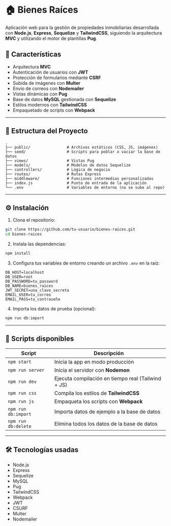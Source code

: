 # 🏠 Bienes Raíces

Aplicación web para la gestión de propiedades inmobiliarias desarrollada con **Node.js**, **Express**, **Sequelize** y **TailwindCSS**, siguiendo la arquitectura **MVC** y utilizando el motor de plantillas **Pug**.

## 📌 Características

- Arquitectura **MVC**
- Autenticación de usuarios con **JWT**
- Protección de formularios mediante **CSRF**
- Subida de imágenes con **Multer**
- Envío de correos con **Nodemailer**
- Vistas dinámicas con **Pug**
- Base de datos **MySQL** gestionada con **Sequelize**
- Estilos modernos con **TailwindCSS**
- Empaquetado de scripts con **Webpack**

---

## 📁 Estructura del Proyecto

```
.
├── public/                # Archivos estáticos (CSS, JS, imágenes)
├── seed/                  # Scripts para poblar o vaciar la base de datos
├── views/                 # Vistas Pug
├── models/                # Modelos de datos Sequelize
├── controllers/           # Lógica de negocio
├── routes/                # Rutas Express
├── middleware/            # Funciones intermedias personalizadas
├── index.js               # Punto de entrada de la aplicación
└── .env                   # Variables de entorno (no se sube al repo)
```

---

## ⚙️ Instalación

1. Clona el repositorio:

```bash
git clone https://github.com/tu-usuario/bienes-raices.git
cd bienes-raices
```

2. Instala las dependencias:

```bash
npm install
```

3. Configura tus variables de entorno creando un archivo `.env` en la raíz:

```env
DB_HOST=localhost
DB_USER=root
DB_PASSWORD=tu_password
DB_NAME=bienes_raices
JWT_SECRET=una_clave_secreta
EMAIL_USER=tu_correo
EMAIL_PASS=tu_contraseña
```

4. Importa los datos de prueba (opcional):

```bash
npm run db:import
```

---

## 🧪 Scripts disponibles

| Script               | Descripción                                       |
|----------------------|---------------------------------------------------|
| `npm start`          | Inicia la app en modo producción                  |
| `npm run server`     | Inicia el servidor con **Nodemon**                |
| `npm run dev`        | Ejecuta compilación en tiempo real (Tailwind + JS) |
| `npm run css`        | Compila los estilos de **TailwindCSS**           |
| `npm run js`         | Empaqueta los scripts con **Webpack**            |
| `npm run db:import`  | Importa datos de ejemplo a la base de datos      |
| `npm run db:delete`  | Elimina todos los datos de la base de datos      |

---

## 🛠️ Tecnologías usadas

- Node.js
- Express
- Sequelize
- MySQL
- Pug
- TailwindCSS
- Webpack
- JWT
- CSURF
- Multer
- Nodemailer

